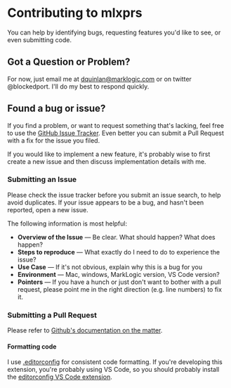 # Contributing to mlxprs

You can help by identifying bugs, requesting features you'd like to see, or even submitting code.
 
## Got a Question or Problem?

For now, just email me at dquinlan@marklogic.com or on twitter @blockedport. I'll do my best to respond quickly.

## Found a bug or issue?

If you find a problem, or want to request something that's lacking, feel free to use the [GitHub Issue Tracker](https://github.com/mikrovvelle/mlxprs/issues).
Even better you can submit a Pull Request with a fix for the issue you filed.

If you would like to implement a new feature, it's probably wise to first create a new issue and then discuss implementation details with me.

### Submitting an Issue

Please check the issue tracker before you submit an issue search, to help avoid duplicates. If your issue appears to be a bug, and hasn't been reported, open a new issue. 

The following information is most helpful:

* **Overview of the Issue** — Be clear. What should happen? What does happen?
* **Steps to reproduce** — What exactly do I need to do to experience the issue?
* **Use Case** — If it's not obvious, explain why this is a bug for you
* **Environment** — Mac, windows, MarkLogic version, VS Code version?
* **Pointers** — If you have a hunch or just don't want to bother with a pull request,
please point me in the right direction (e.g. line numbers) to fix it.

### Submitting a Pull Request

Please refer to [Github's documentation on the matter](https://help.github.com/articles/creating-a-pull-request/).

#### Formatting code

I use [.editorconfig](http://editorconfig.org) for consistent code formatting.
If you're developing this extension, you're probably using VS Code, so you should probably
install the [editorconfig VS Code extension](https://marketplace.visualstudio.com/items?itemName=EditorConfig.EditorConfig).

